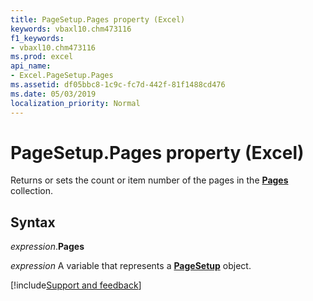```yaml
---
title: PageSetup.Pages property (Excel)
keywords: vbaxl10.chm473116
f1_keywords:
- vbaxl10.chm473116
ms.prod: excel
api_name:
- Excel.PageSetup.Pages
ms.assetid: df05bbc8-1c9c-fc7d-442f-81f1488cd476
ms.date: 05/03/2019
localization_priority: Normal
---
```



# PageSetup.Pages property (Excel)

Returns or sets the count or item number of the pages in the **[Pages](excel.pages.md)** collection.


## Syntax

_expression_.**Pages**

_expression_ A variable that represents a **[PageSetup](Excel.PageSetup.md)** object.




[!include[Support and feedback](~/includes/feedback-boilerplate.md)]

